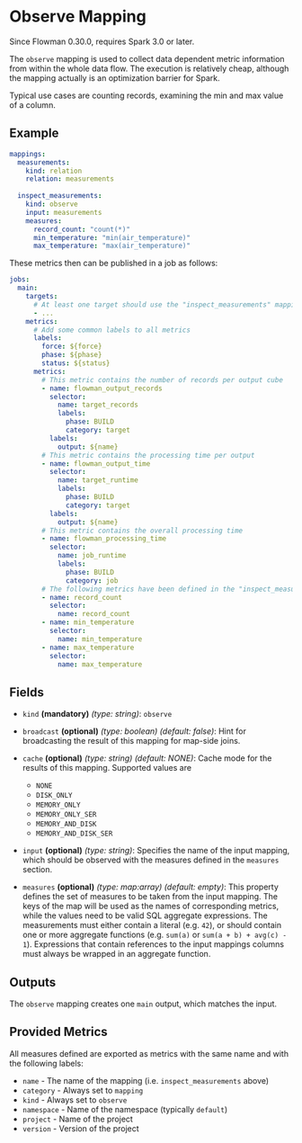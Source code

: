 # Observe Mapping
Since Flowman 0.30.0, requires Spark 3.0 or later.

The `observe` mapping is used to collect data dependent metric information from within the whole data flow. The
execution is relatively cheap, although the mapping actually is an optimization barrier for Spark.

Typical use cases are counting records, examining the min and max value of a column.


## Example
```yaml
mappings:
  measurements:
    kind: relation
    relation: measurements
    
  inspect_measurements:
    kind: observe
    input: measurements
    measures:
      record_count: "count(*)"
      min_temperature: "min(air_temperature)"
      max_temperature: "max(air_temperature)"
```
These metrics then can be published in a job as follows:
```yaml
jobs:
  main:
    targets:
      # At least one target should use the "inspect_measurements" mapping
      - ...
    metrics:
      # Add some common labels to all metrics
      labels:
        force: ${force}
        phase: ${phase}
        status: ${status}
      metrics:
        # This metric contains the number of records per output cube
        - name: flowman_output_records
          selector:
            name: target_records
            labels:
              phase: BUILD
              category: target
          labels:
            output: ${name}
        # This metric contains the processing time per output
        - name: flowman_output_time
          selector:
            name: target_runtime
            labels:
              phase: BUILD
              category: target
          labels:
            output: ${name}
        # This metric contains the overall processing time
        - name: flowman_processing_time
          selector:
            name: job_runtime
            labels:
              phase: BUILD
              category: job
        # The following metrics have been defined in the "inspect_measurements" mapping
        - name: record_count
          selector:
            name: record_count
        - name: min_temperature
          selector:
            name: min_temperature
        - name: max_temperature
          selector:
            name: max_temperature
```

## Fields
* `kind` **(mandatory)** *(type: string)*: `observe`

* `broadcast` **(optional)** *(type: boolean)* *(default: false)*:
  Hint for broadcasting the result of this mapping for map-side joins.

* `cache` **(optional)** *(type: string)* *(default: NONE)*:
  Cache mode for the results of this mapping. Supported values are
  * `NONE`
  * `DISK_ONLY`
  * `MEMORY_ONLY`
  * `MEMORY_ONLY_SER`
  * `MEMORY_AND_DISK`
  * `MEMORY_AND_DISK_SER`

* `input` **(optional)** *(type: string)*:
  Specifies the name of the input mapping, which should be observed with the measures defined in the `measures` 
  section.

* `measures` **(optional)** *(type: map:array)* *(default: empty)*:
This property defines the set of measures to be taken from the input mapping. The keys of the map will be used as
the names of corresponding metrics, while the values need to be valid SQL aggregate expressions. The measurements
must either contain a literal (e.g. `42`), or should contain one or more aggregate functions (e.g. `sum(a)` or 
`sum(a + b) + avg(c) - 1`). Expressions that  contain references to the input mappings columns must always be wrapped 
in an aggregate function.


## Outputs
The `observe` mapping creates one `main` output, which matches the input.


## Provided Metrics
All measures defined are exported as metrics with the same name and with the following labels:
- `name` - The name of the mapping (i.e. `inspect_measurements` above)
- `category` - Always set to `mapping`
- `kind` - Always set to `observe`
- `namespace` - Name of the namespace (typically `default`)
- `project` - Name of the project
- `version` - Version of the project
